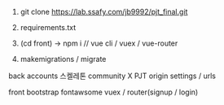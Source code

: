 1. git clone
https://lab.ssafy.com/jb9992/pjt_final.git

2. requirements.txt

3. (cd front) -> npm i // vue cli / vuex / vue-router

4. makemigrations / migrate


back
accounts 스켈레톤
community X
PJT origin settings / urls

front
bootstrap
fontawsome
vuex / router(signup / login)